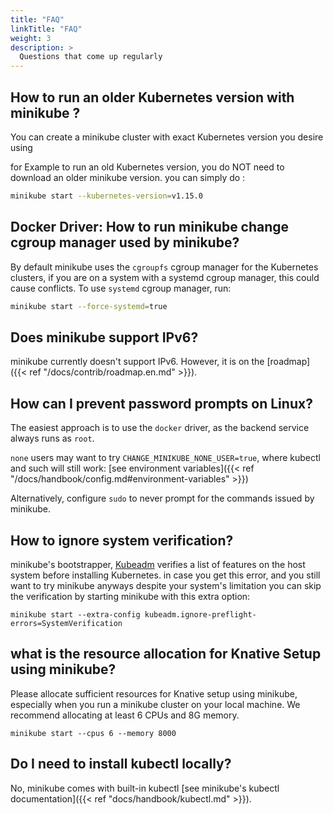 ```yaml
---
title: "FAQ"
linkTitle: "FAQ"
weight: 3
description: >
  Questions that come up regularly
---
```



## How to run an older Kubernetes version with minikube ?

You can create a minikube cluster with  exact Kubernetes version you desire using

for Example to run an old Kubernetes version, you do NOT need to download an older minikube version. you can simply do :

```bash
minikube start --kubernetes-version=v1.15.0
```


## Docker Driver: How to run minikube change cgroup manager used by minikube?

By default minikube uses the `cgroupfs` cgroup manager for the Kubernetes clusters, if you are on a system with a systemd cgroup manager, this could cause conflicts.
To use `systemd` cgroup manager, run:

```bash
minikube start --force-systemd=true
```

## Does minikube support IPv6?

minikube currently doesn't support IPv6. However, it is on the [roadmap]({{< ref "/docs/contrib/roadmap.en.md" >}}).

## How can I prevent password prompts on Linux?

The easiest approach is to use the `docker` driver, as the backend service always runs as `root`.

`none` users may want to try `CHANGE_MINIKUBE_NONE_USER=true`,  where kubectl and such will still work: [see environment variables]({{< ref "/docs/handbook/config.md#environment-variables" >}})

Alternatively, configure `sudo` to never prompt for the commands issued by minikube.

## How to ignore system verification?

minikube's bootstrapper, [Kubeadm](https://github.com/kubernetes/kubeadm) verifies a list of features on the host system before installing Kubernetes. in case you get this error, and you still want to try minikube anyways despite your system's limitation you can skip the verification by starting minikube with this extra option:

```shell
minikube start --extra-config kubeadm.ignore-preflight-errors=SystemVerification
```

## what is the resource allocation for Knative Setup using minikube?

Please allocate sufficient resources for Knative setup using minikube, especially when you run a minikube cluster on your local machine. We recommend allocating at least 6 CPUs and 8G memory.

```shell
minikube start --cpus 6 --memory 8000
```

## Do I need to install kubectl locally?

No, minikube comes with built-in kubectl [see minikube's kubectl documentation]({{< ref "docs/handbook/kubectl.md" >}}).
